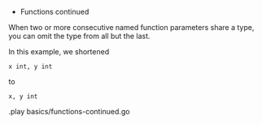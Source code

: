 * Functions continued

When two or more consecutive named function parameters share a type, you can omit the type from all but the last.

In this example, we shortened

	x int, y int

to

	x, y int

.play basics/functions-continued.go
